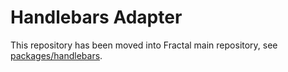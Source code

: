 # Handlebars Adapter

This repository has been moved into Fractal main repository, see [packages/handlebars](https://github.com/frctl/fractal/tree/master/packages/handlebars).

